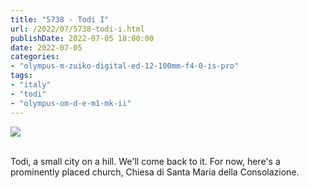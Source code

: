 ```yaml
---
title: "5738 - Todi I"
url: /2022/07/5738-todi-i.html
publishDate: 2022-07-05 18:00:00
date: 2022-07-05
categories:
- "olympus-m-zuiko-digital-ed-12-100mm-f4-0-is-pro"
tags:
- "italy"
- "todi"
- "olympus-om-d-e-m1-mk-ii"
---
```

<div class="container">
<div class="center"><a target="_blank" href="https://d25zfm9zpd7gm5.cloudfront.net/1200x1200/2019/20190905_171536_lr.jpg"><img class="webfeedsFeaturedVisual" src="https://d25zfm9zpd7gm5.cloudfront.net/0600x0600/2019/20190905_171536_lr.jpg" /></a></div>
</div>
<br />

Todi, a small city on a hill. We'll come back to it. For
now, here's a prominently placed church, Chiesa di Santa
Maria della Consolazione.
